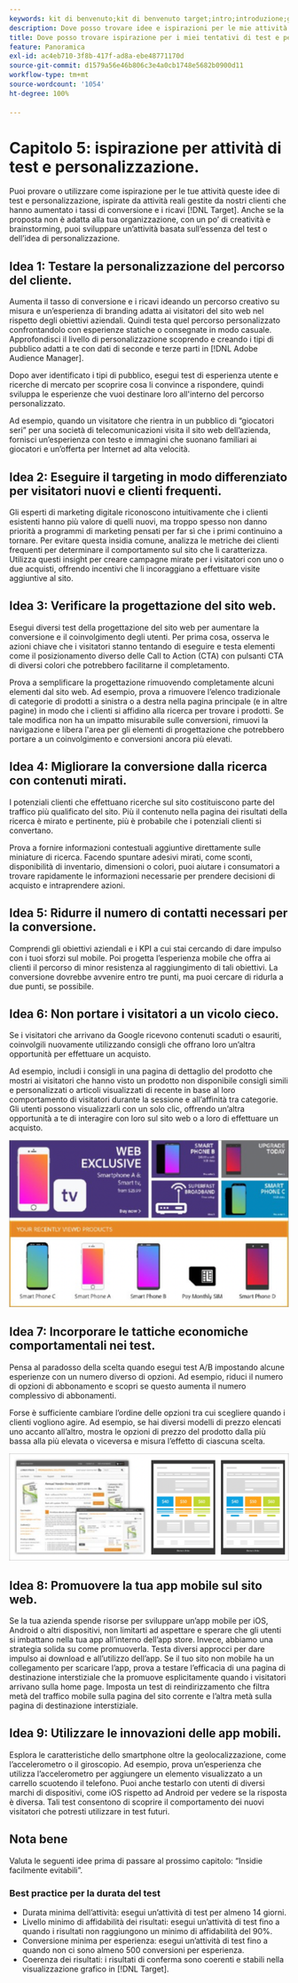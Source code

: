 ```yaml
---
keywords: kit di benvenuto;kit di benvenuto target;intro;introduzione;guida introduttiva
description: Dove posso trovare idee e ispirazioni per le mie attività di test e personalizzazione con l’utilizzo di Adobe Target.
title: Dove posso trovare ispirazione per i miei tentativi di test e personalizzazione?
feature: Panoramica
exl-id: ac4eb710-3f8b-417f-ad8a-ebe48771170d
source-git-commit: d1579a56e46b806c3e4a0cb1748e5682b0900d11
workflow-type: tm+mt
source-wordcount: '1054'
ht-degree: 100%

---
```


# Capitolo 5: ispirazione per attività di test e personalizzazione.

Puoi provare o utilizzare come ispirazione per le tue attività queste idee di test e personalizzazione, ispirate da attività reali gestite da nostri clienti che hanno aumentato i tassi di conversione e i ricavi [!DNL Target]. Anche se la proposta non è adatta alla tua organizzazione, con un po’ di creatività e brainstorming, puoi sviluppare un’attività basata sull’essenza del test o dell’idea di personalizzazione.

## Idea 1: Testare la personalizzazione del percorso del cliente.

Aumenta il tasso di conversione e i ricavi ideando un percorso creativo su misura e un’esperienza di branding adatta ai visitatori del sito web nel rispetto degli obiettivi aziendali. Quindi testa quel percorso personalizzato confrontandolo con esperienze statiche o consegnate in modo casuale. Approfondisci il livello di personalizzazione scoprendo e creando i tipi di pubblico adatti a te con dati di seconde e terze parti in [!DNL Adobe Audience Manager].

Dopo aver identificato i tipi di pubblico, esegui test di esperienza utente e ricerche di mercato per scoprire cosa li convince a rispondere, quindi sviluppa le esperienze che vuoi destinare loro all&#39;interno del percorso personalizzato.

Ad esempio, quando un visitatore che rientra in un pubblico di “giocatori seri” per una società di telecomunicazioni visita il sito web dell’azienda, fornisci un’esperienza con testo e immagini che suonano familiari ai giocatori e un’offerta per Internet ad alta velocità.

## Idea 2: Eseguire il targeting in modo differenziato per visitatori nuovi e clienti frequenti.

Gli esperti di marketing digitale riconoscono intuitivamente che i clienti esistenti hanno più valore di quelli nuovi, ma troppo spesso non danno priorità a programmi di marketing pensati per far sì che i primi continuino a tornare. Per evitare questa insidia comune, analizza le metriche dei clienti frequenti per determinare il comportamento sul sito che li caratterizza. Utilizza questi insight per creare campagne mirate per i visitatori con uno o due acquisti, offrendo incentivi che li incoraggiano a effettuare visite aggiuntive al sito.

## Idea 3: Verificare la progettazione del sito web.

Esegui diversi test della progettazione del sito web per aumentare la conversione e il coinvolgimento degli utenti. Per prima cosa, osserva le azioni chiave che i visitatori stanno tentando di eseguire e testa elementi come il posizionamento diverso delle Call to Action (CTA) con pulsanti CTA di diversi colori che potrebbero facilitarne il completamento.

Prova a semplificare la progettazione rimuovendo completamente alcuni elementi dal sito web. Ad esempio, prova a rimuovere l’elenco tradizionale di categorie di prodotti a sinistra o a destra nella pagina principale (e in altre pagine) in modo che i clienti si affidino alla ricerca per trovare i prodotti. Se tale modifica non ha un impatto misurabile sulle conversioni, rimuovi la navigazione e libera l&#39;area per gli elementi di progettazione che potrebbero portare a un coinvolgimento e conversioni ancora più elevati.

## Idea 4: Migliorare la conversione dalla ricerca con contenuti mirati.

I potenziali clienti che effettuano ricerche sul sito costituiscono parte del traffico più qualificato del sito. Più il contenuto nella pagina dei risultati della ricerca è mirato e pertinente, più è probabile che i potenziali clienti si convertano.

Prova a fornire informazioni contestuali aggiuntive direttamente sulle miniature di ricerca. Facendo spuntare adesivi mirati, come sconti, disponibilità di inventario, dimensioni o colori, puoi aiutare i consumatori a trovare rapidamente le informazioni necessarie per prendere decisioni di acquisto e intraprendere azioni.

## Idea 5: Ridurre il numero di contatti necessari per la conversione.

Comprendi gli obiettivi aziendali e i KPI a cui stai cercando di dare impulso con i tuoi sforzi sul mobile. Poi progetta l’esperienza mobile che offra ai clienti il percorso di minor resistenza al raggiungimento di tali obiettivi. La conversione dovrebbe avvenire entro tre punti, ma puoi cercare di ridurla a due punti, se possibile.

## Idea 6: Non portare i visitatori a un vicolo cieco.

Se i visitatori che arrivano da Google ricevono contenuti scaduti o esauriti, coinvolgili nuovamente utilizzando consigli che offrano loro un’altra opportunità per effettuare un acquisto.

Ad esempio, includi i consigli in una pagina di dettaglio del prodotto che mostri ai visitatori che hanno visto un prodotto non disponibile consigli simili e personalizzati o articoli visualizzati di recente in base al loro comportamento di visitatori durante la sessione e all’affinità tra categorie. Gli utenti possono visualizzarli con un solo clic, offrendo un’altra opportunità a te di interagire con loro sul sito web o a loro di effettuare un acquisto.

![Illustrazione di Recommendations](/help/c-intro/assets/recs-illustration.png)

## Idea 7: Incorporare le tattiche economiche comportamentali nei test.

Pensa al paradosso della scelta quando esegui test A/B impostando alcune esperienze con un numero diverso di opzioni. Ad esempio, riduci il numero di opzioni di abbonamento e scopri se questo aumenta il numero complessivo di abbonamenti.

Forse è sufficiente cambiare l’ordine delle opzioni tra cui scegliere quando i clienti vogliono agire. Ad esempio, se hai diversi modelli di prezzo elencati uno accanto all’altro, mostra le opzioni di prezzo del prodotto dalla più bassa alla più elevata o viceversa e misura l’effetto di ciascuna scelta.

![Illustrazione delle tattiche comportamentali](/help/c-intro/assets/behavioral.png)

## Idea 8: Promuovere la tua app mobile sul sito web.

Se la tua azienda spende risorse per sviluppare un’app mobile per iOS, Android o altri dispositivi, non limitarti ad aspettare e sperare che gli utenti si imbattano nella tua app all’interno dell’app store. Invece, abbiamo una strategia solida su come promuoverla. Testa diversi approcci per dare impulso ai download e all’utilizzo dell’app. Se il tuo sito non mobile ha un collegamento per scaricare l’app, prova a testare l’efficacia di una pagina di destinazione interstiziale che la promuove esplicitamente quando i visitatori arrivano sulla home page. Imposta un test di reindirizzamento che filtra metà del traffico mobile sulla pagina del sito corrente e l’altra metà sulla pagina di destinazione interstiziale.

## Idea 9: Utilizzare le innovazioni delle app mobili.

Esplora le caratteristiche dello smartphone oltre la geolocalizzazione, come l’accelerometro o il giroscopio. Ad esempio, prova un’esperienza che utilizza l’accelerometro per aggiungere un elemento visualizzato a un carrello scuotendo il telefono. Puoi anche testarlo con utenti di diversi marchi di dispositivi, come iOS rispetto ad Android per vedere se la risposta è diversa. Tali test consentono di scoprire il comportamento dei nuovi visitatori che potresti utilizzare in test futuri.

## Nota bene

Valuta le seguenti idee prima di passare al prossimo capitolo: “Insidie facilmente evitabili”.

### Best practice per la durata del test

* Durata minima dell’attività: esegui un’attività di test per almeno 14 giorni.
* Livello minimo di affidabilità dei risultati: esegui un’attività di test fino a quando i risultati non raggiungono un minimo di affidabilità del 90%.
* Conversione minima per esperienza: esegui un’attività di test fino a quando non ci sono almeno 500 conversioni per esperienza.
* Coerenza dei risultati: i risultati di conferma sono coerenti e stabili nella visualizzazione grafico in [!DNL Target].
